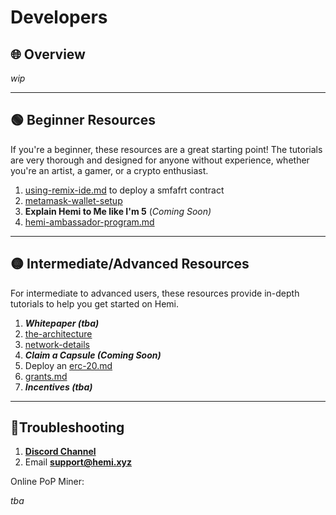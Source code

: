 # Developers

## 🌐 Overview

_wip_

***

## 🟢 Beginner Resources

If you're a beginner, these resources are a great starting point! The tutorials are very thorough and designed for anyone without experience, whether you're an artist, a gamer, or a crypto enthusiast.&#x20;

1. [using-remix-ide.md](../../how-to-tutorials/using-remix-ide.md "mention") to deploy a smfafrt contract
2. [metamask-wallet-setup](../../how-to-tutorials/metamask-wallet-setup/ "mention")
3. **Explain Hemi to Me like I'm 5** (_Coming Soon)_
4. [hemi-ambassador-program.md](../../additional-resources/hemi-ambassador-program.md "mention")

***

## 🟡 Intermediate/Advanced Resources

For intermediate to advanced users, these resources provide in-depth tutorials to help you get started on Hemi.

1. _**Whitepaper (tba)**_
2. [the-architecture](../../foundational-topics/the-architecture/ "mention")
3. [network-details](../network-details/ "mention")
4. _**Claim a Capsule (Coming Soon)**_
5. Deploy an [erc-20.md](../../how-to-tutorials/erc-20.md "mention")
6. [grants.md](../../governance/incentives/grants.md "mention")
7. _**Incentives (tba)**_

***

## 📐Troubleshooting

1. [**Discord Channel**](https://discord.com/channels/1202677849887080508/1217860733820469298)
2. Email [**support@hemi.xyz**](https://emailto:support@hemi.xyz)







Online PoP Miner:

_tba_
